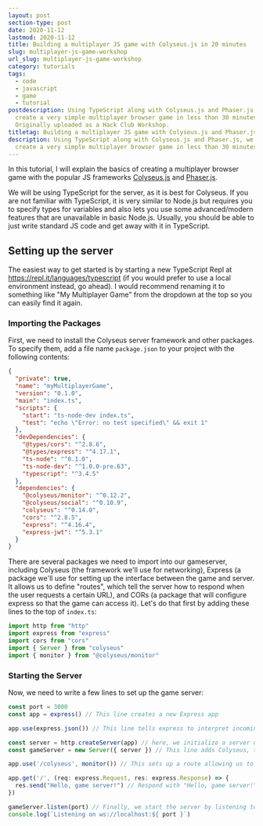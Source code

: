 ```yaml
---
layout: post
section-type: post
date: 2020-11-12
lastmod: 2020-11-12
title: Building a multiplayer JS game with Colyseus.js in 20 minutes
slug: multiplayer-js-game-workshop
url_slug: multiplayer-js-game-workshop
category: tutorials
tags:
  - code
  - javascript
  - game
  - tutorial
postdescription: Using TypeScript along with Colyseus.js and Phaser.js, we will
  create a very simple multiplayer browser game in less than 30 minutes.
  Originally uploaded as a Hack Club Workshop.
titletag: Building a multiplayer JS game with Colyseus.js and Phaser.js in 20 minutes
description: Using TypeScript along with Colyseus.js and Phaser.js, we will
  create a very simple multiplayer browser game in less than 30 minutes.
---
```

In this tutorial, I will explain the basics of creating a multiplayer browser game with the popular JS frameworks [Colyseus.js](https://docs.colyseus.io/) and [Phaser.js](https://photonstorm.github.io/phaser3-docs/).

We will be using TypeScript for the server, as it is best for Colyseus. If you are not familiar with TypeScript, it is very similar to Node.js but requires you to specify types for variables and also lets you use some advanced/modern features that are unavailable in basic Node.js. Usually, you should be able to just write standard JS code and get away with it in TypeScript.

## Setting up the server

The easiest way to get started is by starting a new TypeScript Repl at <https://repl.it/languages/typescript> (if you would prefer to use a local environment instead, go ahead). I would recommend renaming it to something like "My Multiplayer Game" from the dropdown at the top so you can easily find it again.

### Importing the Packages

First, we need to install the Colyseus server framework and other packages. To specify them, add a file name `package.json` to your project with the following contents:

```json
{
  "private": true,
  "name": "myMultiplayerGame",
  "version": "0.1.0",
  "main": "index.ts",
  "scripts": {
    "start": "ts-node-dev index.ts",
    "test": "echo \"Error: no test specified\" && exit 1"
  },
  "devDependencies": {
    "@types/cors": "^2.8.6",
    "@types/express": "^4.17.1",
    "ts-node": "^8.1.0",
    "ts-node-dev": "^1.0.0-pre.63",
    "typescript": "^3.4.5"
  },
  "dependencies": {
    "@colyseus/monitor": "^0.12.2",
    "@colyseus/social": "^0.10.9",
    "colyseus": "^0.14.0",
    "cors": "^2.8.5",
    "express": "^4.16.4",
    "express-jwt": "^5.3.1"
  }
}

```

There are several packages we need to import into our gameserver, including Colyseus (the framework we'll use for networking), Express (a package we'll use for setting up the interface between the game and server. It allows us to define "routes", which tell the server how to respond when the user requests a certain URL), and CORs (a package that will configure express so that the game can access it). Let's do that first by adding these lines to the top of `index.ts`:

```javascript
import http from "http"
import express from "express"
import cors from "cors"
import { Server } from "colyseus"
import { monitor } from "@colyseus/monitor"
```

### Starting the Server

Now, we need to write a few lines to set up the game server:

```javascript
const port = 3000
const app = express() // This line creates a new Express app

app.use(express.json()) // This line tells express to interpret incoming requests as JSON, which makes it easy for us to understand and interact with the requests.

const server = http.createServer(app) // here, we initialize a server using our express app.
const gameServer = new Server({ server }) // This line adds Colyseus, the game framework, to our Express server.

app.use('/colyseus', monitor()) // This sets up a route allowing us to view all the Colyseus data in real-time from a browser. We'll use it later.

app.get('/', (req: express.Request, res: express.Response) => {
  res.send("Hello, game server!") // Respond with "Hello, game server!" when the user visits the server.
})

gameServer.listen(port) // Finally, we start the server by listening to incoming requests.
console.log(`Listening on ws://localhost:${ port }`)

```


